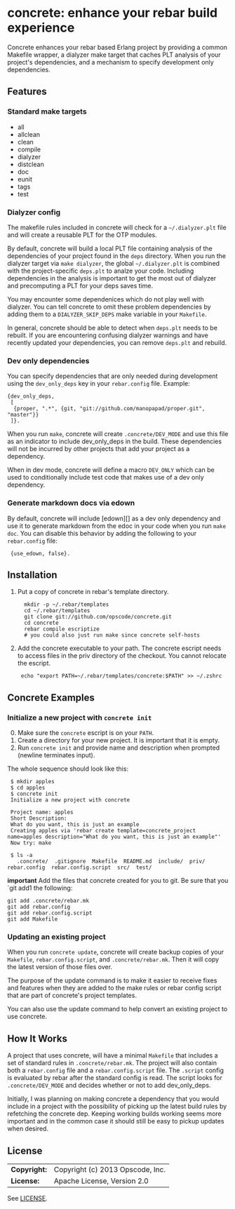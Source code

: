 # concrete: enhance your rebar build experience #

Concrete enhances your rebar based Erlang project by providing a
common Makefile wrapper, a dialyzer make target that caches PLT
analysis of your project's dependencies, and a mechanism to specify
development only dependencies.

## Features ##

### Standard make targets ###

* all
* allclean
* clean
* compile
* dialyzer
* distclean
* doc
* eunit
* tags
* test

### Dialyzer config ###

The makefile rules included in concrete will check for a
`~/.dialyzer.plt` file and will create a reusable PLT for the OTP
modules.

By default, concrete will build a local PLT file containing analysis
of the dependencies of your project found in the `deps`
directory. When you run the dialyzer target via `make dialyzer`, the
global `~/.dialyzer.plt` is combined with the project-specific
`deps.plt` to analze your code. Including dependencies in the analysis
is important to get the most out of dialyzer and precomputing a PLT
for your deps saves time.

You may encounter some dependenices which do not play well with
dialyzer. You can tell concrete to omit these problem dependencies by
adding them to a `DIALYZER_SKIP_DEPS` make variable in your
`Makefile`.

In general, concrete should be able to detect when `deps.plt` needs to
be rebuilt. If you are encountering confusing dialyzer warnings and
have recently updated your dependencies, you can remove
`deps.plt` and rebuild.

### Dev only dependencies ###

You can specify dependencies that are only needed during development
using the `dev_only_deps` key in your `rebar.config` file. Example:
```
{dev_only_deps,
 [
  {proper, ".*", {git, "git://github.com/manopapad/proper.git", "master"}}
 ]}.
```

When you run `make`, concrete will create `.concrete/DEV_MODE` and use
this file as an indicator to include dev_only_deps in the build. These
dependencies will not be incurred by other projects that add your
project as a dependency.

When in dev mode, concrete will define a macro `DEV_ONLY` which can be
used to conditionally include test code that makes use of a dev only
dependency.

### Generate markdown docs via edown ###

By default, concrete will include [edown][] as a dev only dependency
and use it to generate markdown from the edoc in your code when you
run `make doc`. You can disable this behavior by adding the following
to your `rebar.config` file:

```
 {use_edown, false}.
```

## Installation ##

1. Put a copy of concrete in rebar's template directory.

   ```
     mkdir -p ~/.rebar/templates
     cd ~/.rebar/templates
     git clone git://github.com/opscode/concrete.git
     cd concrete
     rebar compile escriptize
     # you could also just run make since concrete self-hosts
   ```

2. Add the concrete executable to your path. The concrete escript
   needs to access files in the priv directory of the checkout. You
   cannot relocate the escript.

    ```
     echo "export PATH=~/.rebar/templates/concrete:$PATH" >> ~/.zshrc
    ```

## Concrete Examples ##

### Initialize a new project with `concrete init` ###

0. Make sure the `concrete` escript is on your `PATH`.
1. Create a directory for your new project. It is important that it is
   empty.
2. Run `concrete init` and provide name and description when
   prompted (newline terminates input).

The whole sequence should look like this:

```
 $ mkdir apples
 $ cd apples
 $ concrete init
 Initialize a new project with concrete

 Project name: apples
 Short Description:
 What do you want, this is just an example
 Creating apples via 'rebar create template=concrete_project name=apples description="What do you want, this is just an example"'
 Now try: make

 $ ls -a
   .concrete/  .gitignore  Makefile  README.md  include/  priv/  rebar.config  rebar.config.script  src/  test/
```

**important** Add the files that concrete created for you to git.
Be sure that you `git add1 the following:

```
git add .concrete/rebar.mk
git add rebar.config
git add rebar.config.script
git add Makefile
```

### Updating an existing project ###

When you run `concrete update`, concrete will create backup copies of
your `Makefile`, `rebar.config.script`, and `.concrete/rebar.mk`. Then
it will copy the latest version of those files over.

The purpose of the update command is to make it easier to receive
fixes and features when they are added to the make rules or rebar
config script that are part of concrete's project templates.

You can also use the update command to help convert an existing
project to use concrete.

## How It Works ##

A project that uses concrete, will have a minimal `Makefile` that
includes a set of standard rules in `.concrete/rebar.mk`. The project
will also contain both a `rebar.config` file and a
`rebar.config.script` file. The `.script` config is evaluated by rebar
after the standard config is read. The script looks for
`.concrete/DEV_MODE` and decides whether or not to add dev_only_deps.

Initially, I was planning on making concrete a dependency that you
would include in a project with the possibility of picking up the
latest build rules by refetching the concrete dep. Keeping working
builds working seems more important and in the common case it should
still be easy to pickup updates when desired.

## License ##

|                      |                                          |
|:---------------------|:-----------------------------------------|
| **Copyright:**       | Copyright (c) 2013 Opscode, Inc.
| **License:**         | Apache License, Version 2.0

See [LICENSE](./LICENSE).
